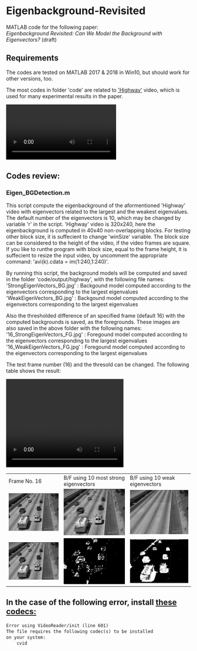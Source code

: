 # Eigenbackground-Revisited
MATLAB code for the following paper:<br>
*Eigenbackground Revisited: Can We Model the Background with Eigenvectors?* (draft)

## Requirements
The codes are tested on MATLAB 2017 & 2018 in Win10, but should work for other versions, too.

The most codes in folder 'code' are related to ['Highway'](./code/input/highway.avi) video, which is used for many experimental results in the paper.

![](./code/input/highway.avi)

## Codes review:

### Eigen_BGDetection.m
This script compute the eigenbackground of the aformentioned 'Highway' video with eigenvectors related to the largest and the weakest eigenvalues. The default number of the eigenvectors is 10, which may be changed by variable 'r' in the script.
'Highway' video is 320x240, here the eigenbackground is computed in 40x40 non-overlapping blocks. For testing other block size, it is suffecient to change 'winSize' variable. The block size can be considered to the height of the video, if the video frames are square. If you like to runthe program with block size, equal to the frame height, it is suffecient to resize the input video, by uncomment the appropriate command: 'avi(k).cdata = im(1:240,1:240)'.

By running this script, the background models will be computed and saved in the folder 'code/output/highway', with the following file names: <br>
'StrongEigenVectors_BG.jpg'  : Backgound model computed according to the eigenvectors corresponding to the largest eigenvalues<br>
'WeakEigenVectors_BG.jpg'  : Backgound model computed according to the eigenvectors corresponding to the largest eigenvalues<br>

Also the thresholded difference of an specified frame (default 16) with the computed backgrounds is saved, as the foregrounds. These images are also saved in the above folder with the following names:
'16_StrongEigenVectors_FG.jpg'  : Foregound model computed according to the eigenvectors corresponding to the largest eigenvalues<br>
'16_WeakEigenVectors_FG.jpg'  : Foregound model computed according to the eigenvectors corresponding to the largest eigenvalues<br>

The test frame number (16) and the thresold can be changed.
The following table shows the result:

<video width="320" height="240" controls>
  <source src="./code/video/voigtclip_short.avi" type="video/avi">
</video>

<table>
  <tr>
    <td> Frame No. 16</td>
    <td> B/F using 10 most strong eigenvectors</td>
    <td>B/F using 10 weak eigenvectors</td>
   </tr> 
  <tr>
    <td> <img src="./code/output/highway/16.jpg"  alt="Frame 16" width = 240px ></td>
    <td><img src="./code/output/highway/16_StrongEigenVectors_BG.jpg" alt="Backgound - strong vectors" width = 240px ></td>
    <td><img src="./code/output/highway/16_WeakEigenVectors_BG.jpg" alt="Backgound - weak vectors" width = 240px ></td>
   </tr> 
   <tr>
    <td> <img src="./code/output/highway/16.jpg"  alt="Frame 16" width = 240px ></td>
    <td><img src="./code/output/highway/16_StrongEigenVectors_FG.png" alt="Foregound - strong vectors" width = 240px ></td>
    <td><img src="./code/output/highway/16_WeakEigenVectors_FG.png" alt="Foregound - weak vectors" width = 240px ></td>
  </tr>
</table>

## In the case of the following error, install [these codecs:](https://files3.codecguide.com/K-Lite_Codec_Pack_1612_Basic.exe)

    Error using VideoReader/init (line 601)
    The file requires the following codec(s) to be installed
    on your system:
	    cvid
